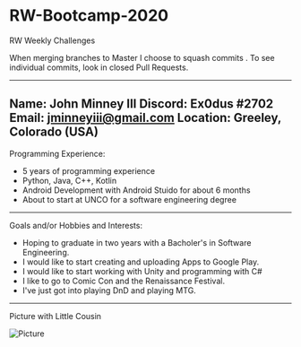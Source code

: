 # RW-Bootcamp-2020
RW Weekly Challenges

When merging branches to Master I choose to squash commits . To see individual commits, look in closed Pull Requests. 

--------------------------------------------------------------------
Name: John Minney III
Discord: Ex0dus #2702
Email: jminneyiii@gmail.com
Location: Greeley, Colorado (USA)
--------------------------------------------------------------------
Programming Experience:
  - 5 years of programming experience
  - Python, Java, C++, Kotlin
  - Android Development with Android Stuido for about 6 months
  - About to start at UNCO for a software engineering degree
--------------------------------------------------------------------
Goals and/or Hobbies and Interests:
  - Hoping to graduate in two years with a Bacholer's in Software Engineering.
  - I would like to start creating and uploading Apps to Google Play.
  - I would like to start working with Unity and programming with C#
  - I like to go to Comic Con and the Renaissance Festival.
  - I've just got into playing DnD and playing MTG.
--------------------------------------------------------------------

Picture with Little Cousin

![Picture](/images/readme_picture.jpg)
